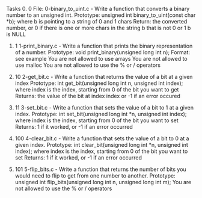 Tasks
0. 0 
	File: 0-binary_to_uint.c - Write a function that converts a binary number to an unsigned int.
		Prototype: unsigned int binary_to_uint(const char *b);
		where b is pointing to a string of 0 and 1 chars
		Return: the converted number, or 0 if 
			there is one or more chars in the string b that is not 0 or 1
			b is NULL

1. 1 
	1-print_binary.c - Write a function that prints the binary representation of a number.
	Prototype: void print_binary(unsigned long int n);
	Format: see example
	You are not allowed to use arrays
	You are not allowed to use malloc
	You are not allowed to use the % or / operators

2. 10 
	2-get_bit.c - Write a function that returns the value of a bit at a given index
		Prototype: int get_bit(unsigned long int n, unsigned int index);
		where index is the index, starting from 0 of the bit you want to get
		Returns: the value of the bit at index index or -1 if an error occured	

3. 11 
	3-set_bit.c - Write a function that sets the value of a bit to 1 at a given index.
		Prototype: int set_bit(unsigned long int *n, unsigned int index);
		where index is the index, starting from 0 of the bit you want to set
		Returns: 1 if it worked, or -1 if an error occurred

4. 100 
	4-clear_bit.c - Write a function that sets the value of a bit to 0 at a given index.
		Prototype: int clear_bit(unsigned long int *n, unsigned int index);
		where index is the index, starting from 0 of the bit you want to set
		Returns: 1 if it worked, or -1 if an error occurred

5. 101 
	5-flip_bits.c - Write a function that returns the number of bits you would need to flip to get from one number to another.
		Prototype: unsigned int flip_bits(unsigned long int n, unsigned long int m);
		You are not allowed to use the % or / operators
